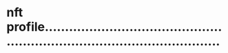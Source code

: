 # nft profile.................................................................................................
